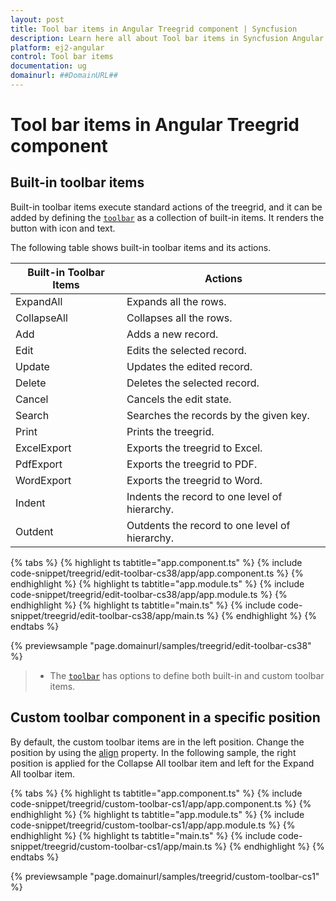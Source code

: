 ```yaml
---
layout: post
title: Tool bar items in Angular Treegrid component | Syncfusion
description: Learn here all about Tool bar items in Syncfusion Angular Treegrid component of Syncfusion Essential JS 2 and more.
platform: ej2-angular
control: Tool bar items 
documentation: ug
domainurl: ##DomainURL##
---
```


# Tool bar items in Angular Treegrid component

## Built-in toolbar items

Built-in toolbar items execute standard actions of the treegrid, and it can be added by defining the [`toolbar`](https://ej2.syncfusion.com/angular/documentation/api/treegrid/#toolbar) as a collection of built-in items. It renders the button with icon and text.

The following table shows built-in toolbar items and its actions.

| Built-in Toolbar Items | Actions |
|------------------------|---------|
| ExpandAll | Expands all the rows.|
| CollapseAll | Collapses all the rows.|
| Add | Adds a new record.|
| Edit | Edits the selected record.|
| Update | Updates the edited record.|
| Delete | Deletes the selected record.|
| Cancel | Cancels the edit state.|
| Search | Searches the records by the given key.|
| Print | Prints the treegrid.|
| ExcelExport | Exports the treegrid to Excel.|
| PdfExport | Exports the treegrid to PDF.|
| WordExport | Exports the treegrid to Word.|
| Indent | Indents the record to one level of hierarchy.|
| Outdent | Outdents the record to one level of hierarchy.|

{% tabs %}
{% highlight ts tabtitle="app.component.ts" %}
{% include code-snippet/treegrid/edit-toolbar-cs38/app/app.component.ts %}
{% endhighlight %}
{% highlight ts tabtitle="app.module.ts" %}
{% include code-snippet/treegrid/edit-toolbar-cs38/app/app.module.ts %}
{% endhighlight %}
{% highlight ts tabtitle="main.ts" %}
{% include code-snippet/treegrid/edit-toolbar-cs38/app/main.ts %}
{% endhighlight %}
{% endtabs %}
  
{% previewsample "page.domainurl/samples/treegrid/edit-toolbar-cs38" %}

> * The [`toolbar`](https://ej2.syncfusion.com/angular/documentation/api/treegrid/#toolbar) has options to define both built-in and custom toolbar items.

## Custom toolbar component in a specific position

By default, the custom toolbar items are in the left position. Change the position by using the [align](https://ej2.syncfusion.com/angular/documentation/api/toolbar/itemModel) property. In the following sample, the right position is applied for the Collapse All toolbar item and left for the Expand All toolbar item.

{% tabs %}
{% highlight ts tabtitle="app.component.ts" %}
{% include code-snippet/treegrid/custom-toolbar-cs1/app/app.component.ts %}
{% endhighlight %}
{% highlight ts tabtitle="app.module.ts" %}
{% include code-snippet/treegrid/custom-toolbar-cs1/app/app.module.ts %}
{% endhighlight %}
{% highlight ts tabtitle="main.ts" %}
{% include code-snippet/treegrid/custom-toolbar-cs1/app/main.ts %}
{% endhighlight %}
{% endtabs %}
  
{% previewsample "page.domainurl/samples/treegrid/custom-toolbar-cs1" %}